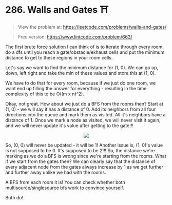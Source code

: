 # 286. Walls and Gates ⛩️
> View the problem at: https://leetcode.com/problems/walls-and-gates/

> Free version: https://www.lintcode.com/problem/663/

The first brute force solution I can think of is to iterate through every room, do a dfs until you reach a gate/obstacle/exhaust cells
and put the minimum distance to get to these regions in your room cells.

Let's say we want to find the minimum distance for (1, 0). We can go up, down, left right and take the min of these values and store this
at (1, 0).

We have to do that for every room, because if we just do one room, we want end up filling the answer for everything - resulting in the time complexity of this to be O((m x n)^2). 

Okay, not great. How about we just do a BFS from the rooms then? Start at (1, 0) - we will say it has a distance of 0. Add its neighbors from all
four directions into the queue and mark them as visited. All it's neighbors have a distance of 1. Once we mark a node as visited, we will never visit it again,
and we will never update it's value after getting to the gate!!!


<p align="center">
  <img src="https://github.com/nithishakumar/arriving-at-DSA-solns/blob/main/Graphs/130.%20Surrounded%20Regions/img/FlipXOs.png" /> 
 </p>


So, (0, 0) will never be updated - it will be 1! Another issue is, (1, 0)'s value is not supposed to be 0. It's supposed to be 2!!! So, the distance we're marking as
we do a BFS is wrong since we're starting from the rooms. What if we start from the gates then? We can clearly say that the distance of every adjacent node
from the gates always increase by 1 as we get further and further away unlike we had with the rooms.

A BFS from each room it is! You can check whether both multisource/singlesource bfs work to convince yourself. 

Both do!